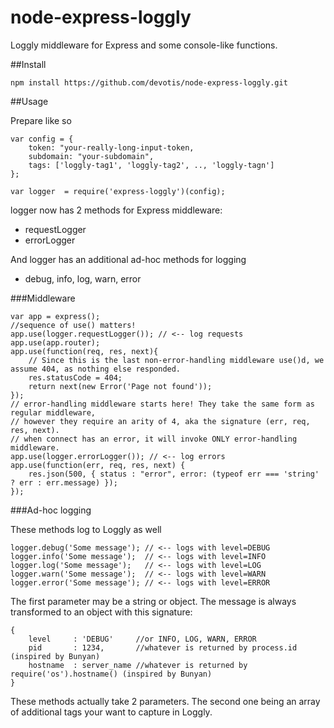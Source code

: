 node-express-loggly
===================

Loggly middleware for Express and some console-like functions.

##Install

    npm install https://github.com/devotis/node-express-loggly.git


##Usage

Prepare like so

    var config = {
        token: "your-really-long-input-token,
        subdomain: "your-subdomain",
        tags: ['loggly-tag1', 'loggly-tag2', .., 'loggly-tagn'] 
    };

    var logger  = require('express-loggly')(config);
    
logger now has 2 methods for Express middleware:
- requestLogger
- errorLogger

And logger has an additional ad-hoc methods for logging
- debug, info, log, warn, error

###Middleware

    var app = express();
    //sequence of use() matters!
    app.use(logger.requestLogger()); // <-- log requests
    app.use(app.router);
    app.use(function(req, res, next){
        // Since this is the last non-error-handling middleware use()d, we assume 404, as nothing else responded.
        res.statusCode = 404;
        return next(new Error('Page not found'));
    });
    // error-handling middleware starts here! They take the same form as regular middleware,
    // however they require an arity of 4, aka the signature (err, req, res, next).
    // when connect has an error, it will invoke ONLY error-handling middleware.
    app.use(logger.errorLogger()); // <-- log errors
    app.use(function(err, req, res, next) {
        res.json(500, { status : "error", error: (typeof err === 'string' ? err : err.message) });
    });

###Ad-hoc logging

These methods log to Loggly as well 

    logger.debug('Some message'); // <-- logs with level=DEBUG
    logger.info('Some message');  // <-- logs with level=INFO
    logger.log('Some message');   // <-- logs with level=LOG
    logger.warn('Some message');  // <-- logs with level=WARN
    logger.error('Some message'); // <-- logs with level=ERROR

The first parameter may be a string or object. The message is always transformed to an object with this signature: 

    {
        level     : 'DEBUG'     //or INFO, LOG, WARN, ERROR
        pid       : 1234,       //whatever is returned by process.id (inspired by Bunyan)
        hostname  : server_name //whatever is returned by require('os').hostname() (inspired by Bunyan)
    }
    
These methods actually take 2 parameters. The second one being an array of additional tags your want to capture in Loggly.


    
    



